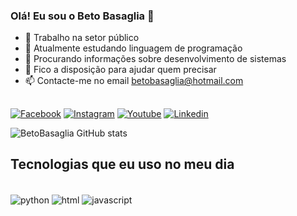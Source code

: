 
### Olá! Eu sou o Beto Basaglia 👋 


- 🔭 Trabalho na setor público
- 🌱 Atualmente estudando linguagem de programação
- 👯 Procurando informações sobre desenvolvimento de sistemas
- 💬 Fico a disposição para ajudar quem precisar
- 📫 Contacte-me no email betobasaglia@hotmail.com

##


[![Facebook](https://img.shields.io/badge/Facebook-1877F2?style=for-the-badge&logo=facebook&logoColor=white)](https://www.facebook.com/pauloroberto.molinabasaglia.5) [![Instagram](https://img.shields.io/badge/Instagram-E4405F?style=for-the-badge&logo=instagram&logoColor=white)](https://www.instagram.com/betobasaglia/) [![Youtube](https://img.shields.io/badge/YouTube-FF0000?style=for-the-badge&logo=youtube&logoColor=white)](https://www.youtube.com/user/MrBetobasaglia) [![Linkedin](https://img.shields.io/badge/LinkedIn-0077B5?style=for-the-badge&logo=linkedin&logoColor=white)](https://www.linkedin.com/in/paulo-roberto-molina-basaglia-93901b227/)

![BetoBasaglia GitHub stats](https://github-readme-stats.vercel.app/api?username=betobasaglia&show_icons=true&theme=dracula)

## Tecnologias que eu uso no meu dia

<div style="display: inline_block"><br/>
    <img align="center" alt="python" src="https://img.shields.io/badge/Python-3776AB?style=for-the-badge&logo=python&logoColor=white" />
    <img align="center" alt="html" src="https://img.shields.io/badge/HTML-239120?style=for-the-badge&logo=html5&logoColor=white" />
    <img align="center" alt="javascript" src="https://img.shields.io/badge/JavaScript-F7DF1E?style=for-the-badge&logo=javascript&logoColor=black" />
</div><br/>
